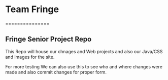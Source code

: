 # Team Fringe 
===============

Fringe Senior Project Repo 
-------------------------------

This Repo will house our chnages and Web projects and also our Java/CSS and images for the site. 

For more testing
We can also use this to see who and where changes were made and also commit changes for proper form.


